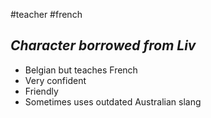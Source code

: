 #teacher #french 
## ***Character borrowed from Liv***
- Belgian but teaches French
- Very confident
- Friendly
- Sometimes uses outdated Australian slang